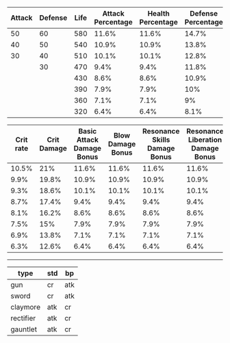 
| Attack | Defense | Life | Attack Percentage | Health Percentage | Defense Percentage | Resonance Efficiency |
| ------ | ------- | ---- | ----------------- | ----------------- | ------------------ | -------------------- |
| 50     | 60      | 580  | 11.6%             | 11.6%             | 14.7%              | 12.4%                |
| 40     | 50      | 540  | 10.9%             | 10.9%             | 13.8%              | 11.6%                |
| 30     | 40      | 510  | 10.1%             | 10.1%             | 12.8%              | 10.8%                |
|        | 30      | 470  | 9.4%              | 9.4%              | 11.8%              | 10%                  |
|        |         | 430  | 8.6%              | 8.6%              | 10.9%              | 9.2%                 |
|        |         | 390  | 7.9%              | 7.9%              | 10%                | 8.4%                 |
|        |         | 360  | 7.1%              | 7.1%              | 9%                 | 7.6%                 |
|        |         | 320  | 6.4%              | 6.4%              | 8.1%               | 6.8%                 |

| Crit rate | Crit Damage | Basic Attack Damage Bonus | Blow Damage Bonus | Resonance Skills Damage Bonus | Resonance Liberation Damage Bonus |
| --------- | ----------- | ------------------------- | ----------------- | ----------------------------- | --------------------------------- |
| 10.5%     | 21%         | 11.6%                     | 11.6%             | 11.6%                         | 11.6%                             |
| 9.9%      | 19.8%       | 10.9%                     | 10.9%             | 10.9%                         | 10.9%                             |
| 9.3%      | 18.6%       | 10.1%                     | 10.1%             | 10.1%                         | 10.1%                             |
| 8.7%      | 17.4%       | 9.4%                      | 9.4%              | 9.4%                          | 9.4%                              |
| 8.1%      | 16.2%       | 8.6%                      | 8.6%              | 8.6%                          | 8.6%                              |
| 7.5%      | 15%         | 7.9%                      | 7.9%              | 7.9%                          | 7.9%                              |
| 6.9%      | 13.8%       | 7.1%                      | 7.1%              | 7.1%                          | 7.1%                              |
| 6.3%      | 12.6%       | 6.4%                      | 6.4%              | 6.4%                          | 6.4%                              |

---



| type      | std | bp  |
| --------- | --- | --- |
| gun       | cr  | atk |
| sword     | cr  | atk |
| claymore  | atk | cr  |
| rectifier | atk | cr  |
| gauntlet  | atk | cr  |
